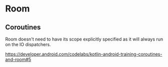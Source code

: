 
# Room



## Coroutines

Room doesn't need to have its scope explicitly specified as it will always run on the IO dispatchers.

https://developer.android.com/codelabs/kotlin-android-training-coroutines-and-room#5
